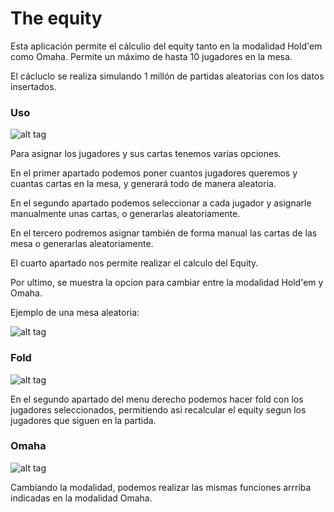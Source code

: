 # The equity

Esta aplicación permite el cálculio del equity tanto en la modalidad Hold'em como Omaha. Permite un máximo de hasta 10 jugadores en la mesa.

El cácluclo se realiza simulando 1 millón de partidas aleatorias con los datos insertados.

### Uso

![alt tag](http://i.imgur.com/N3eyUV0.png)

Para asignar los jugadores y sus cartas tenemos varias opciones.

En el primer apartado podemos poner cuantos jugadores queremos y cuantas cartas en la mesa, y generará todo de manera aleatoria.

En el segundo apartado podemos seleccionar a cada jugador y asignarle manualmente unas cartas, o generarlas aleatoriamente.

En el tercero podremos asignar también de forma manual las cartas de las mesa o generarlas aleatoriamente.

El cuarto apartado nos permite realizar el calculo del Equity.

Por ultimo, se muestra la opcion para cambiar entre la modalidad Hold'em y Omaha.

Ejemplo de una mesa aleatoria:

![alt tag](http://i.imgur.com/weqC8Yx.png)

### Fold

![alt tag](http://i.imgur.com/BE6bDL2.png)

En el segundo apartado del menu derecho podemos hacer fold con los jugadores seleccionados, permitiendo asi recalcular el equity segun los jugadores que siguen en la partida.

### Omaha

![alt tag](http://i.imgur.com/YMR3nN4.png)

Cambiando la modalidad, podemos realizar las mismas funciones arrriba indicadas en la modalidad Omaha.
